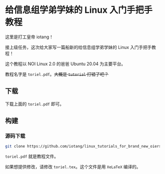 # 给信息组学弟学妹的 Linux 入门手把手教程

这里是打工皇帝 iotang！

接上级任务，这次给大家写一篇船新的给信息组学弟学妹的 Linux 入门手把手教程！

这个教程以 NOI Linux 2.0 的爸爸 Ubuntu 20.04 为主要平台。

教程名字是 `toriel.pdf`。~~大概是 `tutorial` 打错了吧？~~

## 下载

下载上面的 `toriel.pdf` 即可。

## 构建

### 源码下载

```bash
git clone https://github.com/iotang/linux_tutorials_for_brand_new_oiers.git
```

`toriel.pdf` 就是教程文件。

如果想提供修改，请修改 `toriel.tex`。这个文件是用 `XeLaTeX` 编译的。
